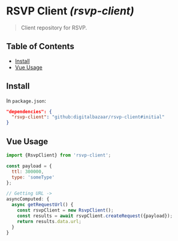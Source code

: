 # RSVP Client _(rsvp-client)_

> Client repository for RSVP.

## Table of Contents

- [Install](#install)
- [Vue Usage](#vue-usage)

## Install

In `package.json`:

```json
"dependencies": {
  "rsvp-client": "github:digitalbazaar/rsvp-client#initial"
}
```

## Vue Usage

```js
import {RsvpClient} from 'rsvp-client';

const payload = {
  ttl: 300000,
  type: 'someType'
};

// Getting URL ->
asyncComputed: {
  async getRequestUrl() {
    const rsvpClient = new RsvpClient();
    const results = await rsvpClient.createRequest({payload});
    return results.data.url;
  }
}
```
